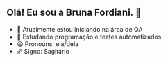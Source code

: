 ## Olá! Eu sou a Bruna Fordiani. 🌸

- 🔭 Atualmente estou iniciando na área de QA
- 🌱 Estudando programação e testes automatizados
- 😄 Pronouns: ela/dela
- ♐ Signo: Sagitário
